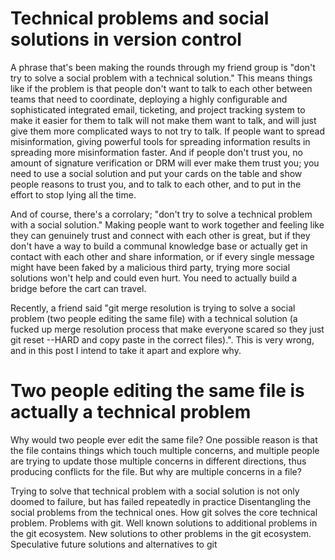 # Technical problems and social solutions in version control

A phrase that's been making the rounds through my friend group is "don't try to solve a social problem with a technical solution." This means things like if the problem is that people don't want to talk to each other between teams that need to coordinate, deploying a highly configurable and sophisticated integrated email, ticketing, and project tracking system to make it easier for them to talk will not make them want to talk, and will just give them more complicated ways to not try to talk. If people want to spread misinformation, giving powerful tools for spreading information results in spreading more misinformation faster. And if people don't trust you, no amount of signature verification or DRM will ever make them trust you; you need to use a social solution and put your cards on the table and show people reasons to trust you, and to talk to each other, and to put in the effort to stop lying all the time.

And of course, there's a corrolary; "don't try to solve a technical problem with a social solution." Making people want to work together and feeling like they can genuinely trust and connect with each other is great, but if they don't have a way to build a communal knowledge base or actually get in contact with each other and share information, or if every single message might have been faked by a malicious third party, trying more social solutions won't help and could even hurt. You need to actually build a bridge before the cart can travel.

Recently, a friend said "git merge resolution is trying to solve a social problem (two people editing the same file) with a technical solution (a fucked up merge resolution process that make everyone scared so they just git reset --HARD and copy paste in the correct files).". This is very wrong, and in this post I intend to take it apart and explore why.

# Two people editing the same file is actually a technical problem

Why would two people ever edit the same file? One possible reason is that the file contains things which touch multiple concerns, and multiple people are trying to update those multiple concerns in different directions, thus producing conflicts for the file. But why are multiple concerns in a file?

Trying to solve that technical problem with a social solution is not only doomed to failure, but has failed repeatedly in practice
Disentangling the social problems from the technical ones.
How git solves the core technical problem.
Problems with git.
Well known solutions to additional problems in the git ecosystem.
New solutions to other problems in the git ecosystem.
Speculative future solutions and alternatives to git
